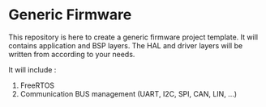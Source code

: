 # Generic Firmware 

This repository is here to create a generic firmware project template.
It will contains application and BSP layers. The HAL and driver layers will be written from according to your needs.

It will include :

1. FreeRTOS
2. Communication BUS management (UART, I2C, SPI, CAN, LIN, ...) 
